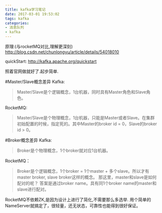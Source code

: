 ```yaml
---
title: kafka学习笔记
date: 2017-03-01 19:53:02
tags: kafka
categories: 
- 消息队列
- kafka
---
```


原理:(与rocketMQ对比,理解更深刻)
http://blog.csdn.net/chunlongyu/article/details/54018010

quickStart:
http://kafka.apache.org/quickstart

照着官网做就好了.起步简单.

#Master/Slave概念差异
Kafka:
> Master/Slave是个逻辑概念，1台机器，同时具有Master角色和Slave角色。 

RocketMQ:
> Master/Slave是个物理概念，1台机器，只能是Master或者Slave。在集群初始配置的时候，指定死的。其中Master的broker id = 0，Slave的broker id > 0。

#Broker概念差异
Kafka:
 > Broker是个物理概念，1个broker就对应1台机器。 

RocketMQ：
> Broker是个逻辑概念，1个broker = 1个master + 多个slave。所以才有master broker, slave broker这样的概念。
那这里，master和slave是如何配对的呢？ 答案是通过broker name。具有同1个broker name的master和slave进行配对。

RocketMQ不依赖ZK,是因为设计上进行了简化,不需要那么多选举.
用个简单的NameServer就搞定了，很轻量，还无状态，可靠性也能得到很好保证。
